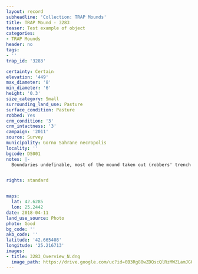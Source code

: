 ```yaml
---
layout: record
subheadline: 'Collection: TRAP Mounds'
title: TRAP Mound - 3283
teaser: Test example of object
categories:
- TRAP Mounds
header: no
tags:
- ''
trap_id: '3283'

certainty: Certain
elevation: '449'
max_diameter: '8'
min_diameter: '6'
height: '0.3'
size_category: Small
surrounding_land_use: Pasture
surface_condition: Pasture
robbed: Yes
crm_condition: '3'
crm_intactness: '3'
campaign: '2011'
source: Survey
municipality: Gorno Sahrane necropolis
locality: ''
bgcode: DS001
notes: |-
  Boundaries undefinable, most of the mound taken out (robbers' trench in the middle).


rights: standard


maps:
  lat: 42.6285
  lon: 25.2442
date: 2018-04-11
land_use_source: Photo
photo: Good
bg_code: ''
akb_code: ''
latitude: '42.665408'
longitude: '25.216713'
images:
- title: 3283_Overview_N.dng
  image_path: https://drive.google.com/uc?id=0B3Rg88wZDQscQlRzMWZLamJGOU0
---
```

